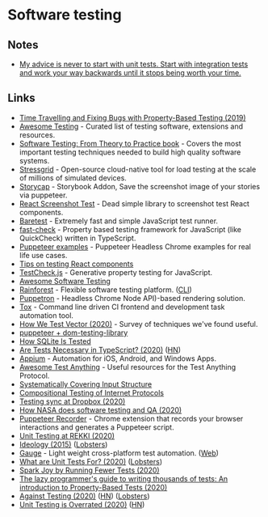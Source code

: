 # Software testing

## Notes

* [My advice is never to start with unit tests. Start with integration tests and work your way backwards until it stops being worth your time.](https://twitter.com/buildsghost/status/1274240189485862912)

## Links

* [Time Travelling and Fixing Bugs with Property-Based Testing \(2019\)](https://wickstrom.tech/programming/2019/11/17/time-travelling-and-fixing-bugs-with-property-based-testing.html)
* [Awesome Testing](https://github.com/TheJambo/awesome-testing) - Curated list of testing software, extensions and resources.
* [Software Testing: From Theory to Practice book](https://sttp.site/) - Covers the most important testing techniques needed to build high quality software systems.
* [Stressgrid](https://gitlab.com/stressgrid/stressgrid) - Open-source cloud-native tool for load testing at the scale of millions of simulated devices.
* [Storycap](https://github.com/reg-viz/storycap) - Storybook Addon, Save the screenshot image of your stories via puppeteer.
* [React Screenshot Test](https://github.com/fwouts/react-screenshot-test) - Dead simple library to screenshot test React components.
* [Baretest](https://github.com/volument/baretest) - Extremely fast and simple JavaScript test runner.
* [fast-check](https://github.com/dubzzz/fast-check) - Property based testing framework for JavaScript \(like QuickCheck\) written in TypeScript.
* [Puppeteer examples](https://github.com/checkly/puppeteer-examples) - Puppeteer Headless Chrome examples for real life use cases.
* [Tips on testing React components](https://twitter.com/tlakomy/status/1229800529133477889)
* [TestCheck.js](https://github.com/leebyron/testcheck-js) - Generative property testing for JavaScript.
* [Awesome Software Testing](https://github.com/ligurio/awesome-software-quality)
* [Rainforest](https://www.rainforestqa.com/) - Flexible software testing platform. \([CLI](https://github.com/rainforestapp/rainforest-cli)\)
* [Puppetron](https://github.com/cheeaun/puppetron) - Headless Chrome Node API\)-based rendering solution.
* [Tox](https://github.com/tox-dev/tox) - Command line driven CI frontend and development task automation tool.
* [How We Test Vector \(2020\)](https://vector.dev/blog/how-we-test-vector/) - Survey of techniques we've found useful.
* [puppeteer + dom-testing-library](https://github.com/testing-library/pptr-testing-library)
* [How SQLite Is Tested](https://www.sqlite.org/testing.html)
* [Are Tests Necessary in TypeScript? \(2020\)](https://www.executeprogram.com/blog/are-tests-necessary-in-typescript) \([HN](https://news.ycombinator.com/item?id=22864598)\)
* [Appium](https://github.com/appium/appium) - Automation for iOS, Android, and Windows Apps.
* [Awesome Test Anything](https://github.com/sindresorhus/awesome-tap) - Useful resources for the Test Anything Protocol.
* [Systematically Covering Input Structure](https://havrikov.github.io/publications/ase19-preprint.pdf)
* [Compositional Testing of Internet Protocols](http://mcmil.net/pubs/SECDEV19.pdf)
* [Testing sync at Dropbox \(2020\)](https://dropbox.tech/infrastructure/-testing-our-new-sync-engine)
* [How NASA does software testing and QA \(2020\)](https://www.functionize.com/blog/how-nasa-does-software-testing-and-qa/)
* [Puppeteer Recorder](https://github.com/checkly/puppeteer-recorder) - Chrome extension that records your browser interactions and generates a Puppeteer script.
* [Unit Testing at REKKI \(2020\)](https://eng.rekki.com/unit-testing-at-rekki/t.txt)
* [Ideology \(2015\)](https://www.destroyallsoftware.com/talks/ideology) \([Lobsters](https://lobste.rs/s/zte1xm/ideology)\)
* [Gauge](https://github.com/getgauge/gauge) - Light weight cross-platform test automation. \([Web](https://gauge.org/)\)
* [What are Unit Tests For? \(2020\)](https://ahuth.github.io/content/articles/what-are-unit-tests-for.html) \([Lobsters](https://lobste.rs/s/eb8xzu/what_are_unit_tests_for)\)
* [Spark Joy by Running Fewer Tests \(2020\)](https://engineering.shopify.com/blogs/engineering/spark-joy-by-running-fewer-tests)
* [The lazy programmer's guide to writing thousands of tests: An introduction to Property-Based Tests \(2020\)](https://www.youtube.com/watch?v=IYzDFHx6QPY)
* [Against Testing \(2020\)](https://flak.tedunangst.com/post/against-testing) \([HN](https://news.ycombinator.com/item?id=23755339)\) \([Lobsters](https://lobste.rs/s/fepvea/against_testing)\)
* [Unit Testing is Overrated \(2020\)](https://tyrrrz.me/blog/unit-testing-is-overrated) \([HN](https://news.ycombinator.com/item?id=23778878)\)

